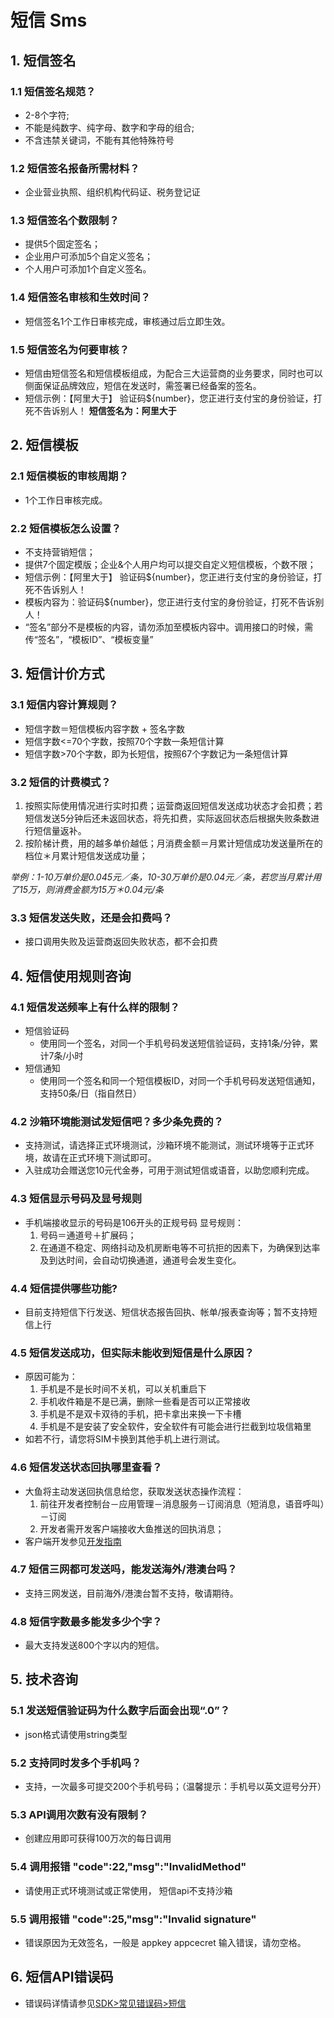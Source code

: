 # 短信 Sms

## 1. 短信签名

### 1.1 短信签名规范？
- 2-8个字符;
- 不能是纯数字、纯字母、数字和字母的组合;
- 不含违禁关键词，不能有其他特殊符号

### 1.2 短信签名报备所需材料？
- 企业营业执照、组织机构代码证、税务登记证

### 1.3 短信签名个数限制？
- 提供5个固定签名；
- 企业用户可添加5个自定义签名；
- 个人用户可添加1个自定义签名。

### 1.4 短信签名审核和生效时间？
- 短信签名1个工作日审核完成，审核通过后立即生效。

### 1.5 短信签名为何要审核？
- 短信由短信签名和短信模板组成，为配合三大运营商的业务要求，同时也可以侧面保证品牌效应，短信在发送时，需签署已经备案的签名。 
- 短信示例：【阿里大于】 验证码${number}，您正进行支付宝的身份验证，打死不告诉别人！ **短信签名为：阿里大于**

## 2. 短信模板

### 2.1 短信模板的审核周期？
- 1个工作日审核完成。

### 2.2 短信模板怎么设置？
- 不支持营销短信；  
- 提供7个固定模版；企业&个人用户均可以提交自定义短信模板，个数不限；  
- 短信示例：【阿里大于】 验证码${number}，您正进行支付宝的身份验证，打死不告诉别人！  
- 模板内容为：验证码${number}，您正进行支付宝的身份验证，打死不告诉别人！  
- “签名”部分不是模板的内容，请勿添加至模板内容中。调用接口的时候，需传“签名”，“模板ID”、“模板变量”

## 3. 短信计价方式

### 3.1 短信内容计算规则？
- 短信字数＝短信模板内容字数 + 签名字数  
- 短信字数&lt;=70个字数，按照70个字数一条短信计算  
- 短信字数&gt;70个字数，即为长短信，按照67个字数记为一条短信计算

### 3.2 短信的计费模式？
1. 按照实际使用情况进行实时扣费；运营商返回短信发送成功状态才会扣费；若短信发送5分钟后还未返回状态，将先扣费，实际返回状态后根据失败条数进行短信量返补。   
2. 按阶梯计费，用的越多单价越低；月消费金额＝月累计短信成功发送量所在的档位＊月累计短信发送成功量；   

*举例：1-10万单价是0.045元／条，10-30万单价是0.04元／条，若您当月累计用了15万，则消费金额为15万＊0.04元/条*

### 3.3 短信发送失败，还是会扣费吗？
- 接口调用失败及运营商返回失败状态，都不会扣费

## 4. 短信使用规则咨询

### 4.1 短信发送频率上有什么样的限制？
- 短信验证码
  - 使用同一个签名，对同一个手机号码发送短信验证码，支持1条/分钟，累计7条/小时  
- 短信通知
  - 使用同一个签名和同一个短信模板ID，对同一个手机号码发送短信通知，支持50条/日（指自然日）

### 4.2 沙箱环境能测试发短信吧？多少条免费的？
- 支持测试，请选择正式环境测试，沙箱环境不能测试，测试环境等于正式环境，故请在正式环境下测试即可。   
- 入驻成功会赠送您10元代金券，可用于测试短信或语音，以助您顺利完成。

### 4.3 短信显示号码及显号规则
- 手机端接收显示的号码是106开头的正规号码 显号规则：  
  1. 号码＝通道号＋扩展码；  
  2. 在通道不稳定、网络抖动及机房断电等不可抗拒的因素下，为确保到达率及到达时间，会自动切换通道，通道号会发生变化。

### 4.4 短信提供哪些功能?
- 目前支持短信下行发送、短信状态报告回执、帐单/报表查询等；暂不支持短信上行

### 4.5 短信发送成功，但实际未能收到短信是什么原因？
- 原因可能为：  
  1. 手机是不是长时间不关机，可以关机重启下  
  2. 手机收件箱是不是已满，删除一些看是否可以正常接收  
  3. 手机是不是双卡双待的手机，把卡拿出来换一下卡槽  
  4. 手机是不是安装了安全软件，安全软件有可能会进行拦截到垃圾信箱里  
- 如若不行，请您将SIM卡换到其他手机上进行测试。

### 4.6 短信发送状态回执哪里查看？
- 大鱼将主动发送回执信息给您，获取发送状态操作流程：  
  1. 前往开发者控制台－应用管理－消息服务－订阅消息（短消息，语音呼叫）－订阅  
  2. 开发者需开发客户端接收大鱼推送的回执消息；  
- 客户端开发参见[开发指南](http://open.taobao.com/doc2/detail.htm?articleId=101663&docType=1&treeId=2)

### 4.7 短信三网都可发送吗，能发送海外/港澳台吗？
- 支持三网发送，目前海外/港澳台暂不支持，敬请期待。

### 4.8 短信字数最多能发多少个字？
- 最大支持发送800个字以内的短信。

## 5. 技术咨询

### 5.1 发送短信验证码为什么数字后面会出现“.0”？
- json格式请使用string类型

### 5.2 支持同时发多个手机吗？
- 支持，一次最多可提交200个手机号码；（温馨提示：手机号以英文逗号分开）

### 5.3 API调用次数有没有限制？
- 创建应用即可获得100万次的每日调用

### 5.4 调用报错 "code":22,"msg":"InvalidMethod"
- 请使用正式环境测试或正常使用， 短信api不支持沙箱

### 5.5 调用报错 "code":25,"msg":"Invalid signature"
- 错误原因为无效签名，一般是 appkey appcecret 输入错误，请勿空格。

## 6. 短信API错误码
- 错误码详情请参见[SDK>常见错误码>短信](error-code.md#-sms)